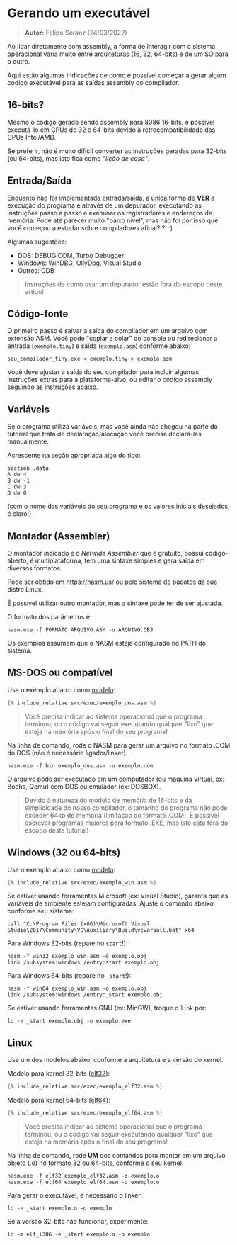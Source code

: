 Gerando um executável
=====================

> **Autor:** Felipo Soranz (24/03/2022)

Ao lidar diretamente com assembly, a forma de interagir com o sistema operacional varia muito entre arquiteturas (16, 32, 64-bits) e de um SO para o outro.

Aqui estão algumas indicações de como é possível começar a gerar algum código executável para as saídas assembly do compilador.

16-bits?
--------

Mesmo o código gerado sendo assembly para 8086 16-bits, é possível executá-lo em CPUs de 32 e 64-bits devido à retrocompatibilidade das CPUs Intel/AMD.

Se preferir, não é muito difícil converter as instruções geradas para 32-bits (ou 64-bits), mas isto fica como *"lição de casa"*.

Entrada/Saída
-------------

Enquanto não for implementada entrada/saída, a única forma de **VER** a execução do programa é através de um depurador, executando as instruções passo a passo e examinar os registradores e endereços de memória. Pode até parecer muito "baixo nível", mas não foi por isso que você começou a estudar sobre compiladores afinal?!?! :)

Algumas sugestões:

- DOS: DEBUG.COM, Turbo Debugger
- Windows: WinDBG, OllyDbg, Visual Studio
- Outros: GDB

> Instruções de como usar um depurador estão fora do escopo deste artigo!

Código-fonte
------------

O primeiro passo é salvar a saída do compilador em um arquivo com extensão ASM. Você pode "copiar e colar" do console ou redirecionar a entrada (`exemplo.tiny`) e saída (`exemplo.asm`) conforme abaixo:

    seu_compilador_tiny.exe < exemplo.tiny > exemplo.asm

Você deve ajustar a saída do seu compilador para incluir algumas instruções extras para a plataforma-alvo, ou editar o código assembly seguindo as instruções abaixo.

Variáveis
---------

Se o programa utiliza variáveis, mas você ainda não chegou na parte do tutorial que trata de declaração/alocação você precisa declará-las manualmente.

Acrescente na seção apropriada algo do tipo:

    section .data
    A dw 4
    B dw -1
    C dw 3
    D dw 0

(com o nome das variáveis do seu programa e os valores iniciais desejados, é claro!)

Montador (Assembler)
--------------------

O montador indicado é o *Netwide Assembler* que é gratuito, possui código-aberto, é multiplataforma, tem uma sintaxe simples e gera saída em diversos formatos.

Pode ser obtido em <https://nasm.us/> ou pelo sistema de pacotes da sua distro Linux.

É possível utilizar outro montador, mas a sintaxe pode ter de ser ajustada.

O formato dos parâmetros é:

    nasm.exe -f FORMATO ARQUIVO.ASM -o ARQUIVO.OBJ

Os exemplos assumem que o NASM esteja configurado no PATH do sistema.

MS-DOS ou compatível
--------------------

Use o exemplo abaixo como [modelo](src/exec/exemplo_dos.asm):

~~~asm
{% include_relative src/exec/exemplo_dos.asm %}
~~~

> Você precisa indicar ao sistema operacional que o programa terminou, ou o código vai seguir executando qualquer "lixo" que esteja na memória após o final do seu programa!

Na linha de comando, rode o NASM para gerar um arquivo no formato .COM do DOS (não é necessário ligador/linker).

    nasm.exe -f bin exemplo_dos.asm -o exemplo.com

O arquivo pode ser executado em um computador (ou máquina virtual, ex: Bochs, Qemu) com DOS ou emulador (ex: DOSBOX).

> Devido à natureza do modelo de memória de 16-bits e da simplicidade do nosso compilador, o tamanho do programa não pode exceder 64kb de memória (limitação do formato .COM). É possível escrever programas maiores para formato .EXE, mas isto está fora do escopo deste tutorial!

Windows (32 ou 64-bits)
-----------------------

Use o exemplo abaixo como [modelo](src/exec/exemplo_win.asm):

~~~asm
{% include_relative src/exec/exemplo_win.asm %}
~~~

Se estiver usando ferramentas Microsoft (ex: Visual Studio), garanta que as variáveis de ambiente estejam configuradas. Ajuste o comando abaixo conforme seu sistema:

    call "C:\Program Files (x86)\Microsoft Visual Studio\2017\Community\VC\Auxiliary\Build\vcvarsall.bat" x64

Para Windows 32-bits (repare no `start`!):

    nasm -f win32 exemplo_win.asm -o exemplo.obj
    link /subsystem:windows /entry:start exemplo.obj

Para Windows 64-bits (repare no `_start`!):

    nasm -f win64 exemplo_win.asm -o exemplo.obj
    link /subsystem:windows /entry:_start exemplo.obj
 
Se estiver usando ferramentas GNU (ex: MinGW), troque o `link` por:

    ld -e _start exemplo.obj -o exemplo.exe

Linux
-----

Use um dos modelos abaixo, conforme a arquitetura e a versão do kernel.

Modelo para kernel 32-bits ([elf32](src/exec/exemplo_elf32.asm)):

~~~asm
{% include_relative src/exec/exemplo_elf32.asm %}
~~~

Modelo para kernel 64-bits ([elf64](src/exec/exemplo_elf64.asm)):

~~~asm
{% include_relative src/exec/exemplo_elf64.asm %}
~~~

> Você precisa indicar ao sistema operacional que o programa terminou, ou o código vai seguir executando qualquer "lixo" que esteja na memória após o final do seu programa!

Na linha de comando, rode **UM** dos comandos para montar em um arquivo objeto (.o) no formato 32 ou 64-bits, conforme o seu kernel.

    nasm.exe -f elf32 exemplo_elf32.asm -o exemplo.o
    nasm.exe -f elf64 exemplo_elf64.asm -o exemplo.o

Para gerar o executável, é necessário o linker:

    ld -e _start exemplo.o -o exemplo

Se a versão 32-bits não funcionar, experimente:

    ld -m elf_i386 -e _start exemplo.o -o exemplo

